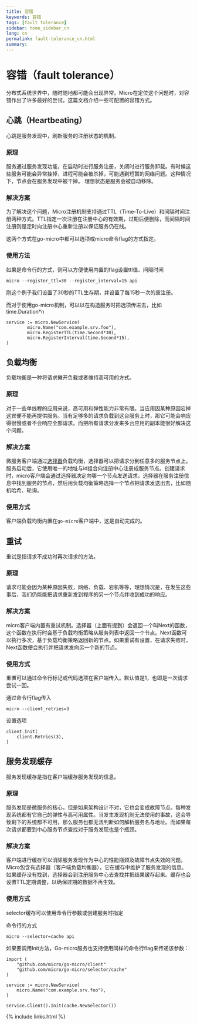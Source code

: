```yaml
---
title: 容错
keywords: 容错
tags: [fault tolerance]
sidebar: home_sidebar_cn
lang: cn
permalink: fault-tolerance_cn.html
summary: 
---
```


# 容错（fault tolerance）

分布式系统世界中，随时随地都可能会出现异常。Micro在定位这个问题时，对容错作出了许多最好的尝试。这篇文档介绍一些可配置的容错方式。

## 心跳（Heartbeating）

心跳是服务发现中，刷新服务的注册状态的机制。

### 原理

服务通过服务发现功能，在启动时进行服务注册，关闭时进行服务卸载。有时候这些服务可能会异常挂掉，进程可能会被杀掉，可能遇到短暂的网络问题。这种情况下，节点会在服务发现中被干掉。
理想状态是服务会被自动移除。

### 解决方案

为了解决这个问题，Micro注册机制支持通过TTL（Time-To-Live）和间隔时间注册两种方式。TTL指定一次注册在注册中心的有效期，过期后便删除，而间隔时间注册则是定时向注册中心重新注册以保证服务仍在线。

这两个方式在go-micro中都可以选项或micro命令flag的方式指定。

### 使用方法

如果是命令行的方式，则可以方便使用内置的flag设置ttl值、间隔时间

```
micro --register_ttl=30 --register_interval=15 api
```

刚这个例子我们设置了30秒的TTL生存期，并设置了每15秒一次的重注册。

而对于使用go-micro机制，可以以在构造服务时把选项传进去，比如time.Duration*n

```
service := micro.NewService(
        micro.Name("com.example.srv.foo"),
        micro.RegisterTTL(time.Second*30),
        micro.RegisterInterval(time.Second*15),
)
```

## 负载均衡

负载均衡是一种将请求摊开负载或者维持高可用的方式。

### 原理

对于一些单线程的应用来说，高可用和弹性能力非常有限。当应用因某种原因宕掉这宾便不能再提供服务。当有足够多的请求负载到这台服务上时，那它可能会响应得很慢或者不会响应全部请求。而把所有请求分发来多台应用的副本能很好解决这个问题。

### 解决方案

微服务客户端通过[选择器](https://godoc.org/github.com/micro/go-micro/selector#Selector)负载均衡，选择器可以把请求分到任意多的服务节点上。服务启动后，它使用唯一的地址与id组合向注册中心注册成服务节点。创建请求时，micro客户端会通过选择器决定向哪一个节点发送请求。选择器在服务注册信息中找到服务的节点，然后用负载均衡策略选择一个节点把请求发送出去，比如随机哈希、轮询。

### 使用方式

客户端负载均衡内置在`go-micro`客户端中，这是自动完成的。

## 重试

重试是指请求不成功时再次请求的方法。

### 原理

请求可能会因为某种原因失败，网络、负载、宕机等等，理想情况是，在发生这些事后，我们仍能能把请求重新发到程序的另一个节点并收到成功的响应。

### 解决方案

micro客户端内置有重试机制。选择器（上面有提到）会返回一个叫Next的函数，这个函数在执行时会基于负载均衡策略从服务列表中返回一个节点。Next函数可以执行多次，基于负载均衡策略返回新的节点。如果重试有设置，在请求失败时，Next函数便会执行并把请求发向另一个新的节点。

### 使用方式

重置可以通过命令行标记或代码选项在客户端传入。默认值是1，也即是一次请求尝试一回。

通过命令行flag传入

```
micro --client_retries=3
```

设置选项

```
client.Init(
	client.Retries(3),
)
```

## 服务发现缓存

服务发现缓存是指在客户端缓存服务发现的信息。

### 原理

服务发现是微服务的核心，但是如果架构设计不对，它也会变成故障节点。每种发现系统都有它自己的弹性与高可用属性。当发生发现机制无法使用的事故，这会导致剩下的系统都不可用，那么服务也都无法判断如何解析服务名与地址。而如果每次请求都要到中心服务节点查找对于服务发现也是个瓶颈。

### 解决方案

客户端进行缓存可以消除服务发现作为中心的性能瓶颈及故障节点失效的问题。Micro包含有选择器（客户端负载均衡器），它在缓存中维护了服务发现的信息。如果缓存没有找到，选择器会到注册服务中心去查找并把结果缓存起来。缓存也会设置TTL定期调整，以确保过期的数据不再生效。

### 使用方式

selector缓存可以使用命令行参数或创建服务时指定

命令行的方式

```
micro --selector=cache api
```

如果要调用Init方法，Go-micro服务也支持使用同样的命令行flag来传递该参数：

```
import (
	"github.com/micro/go-micro/client"
	"github.com/micro/go-micro/selector/cache"
)

service := micro.NewService(
	micro.Name("com.example.srv.foo"),
)

service.Client().Init(cache.NewSelector())
```

{% include links.html %}
